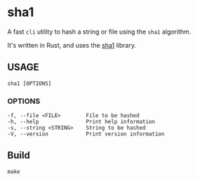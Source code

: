 # sha1

A fast `cli` utility to hash a string or file using the `sha1` algorithm.

It's written in Rust, and uses the [sha1](https://crates.io/crates/sha1) library.

## USAGE
    sha1 [OPTIONS]

### OPTIONS
    -f, --file <FILE>        File to be hashed
    -h, --help               Print help information
    -s, --string <STRING>    String to be hashed
    -V, --version            Print version information

## Build

    make
